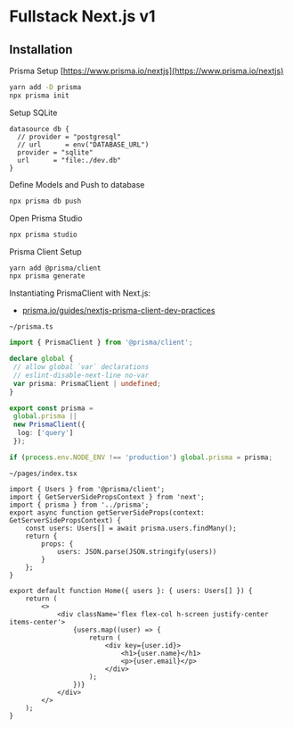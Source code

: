 # Fullstack Next.js v1

## Installation

Prisma Setup [https://www.prisma.io/nextjs](https://www.prisma.io/nextjs)

```bash
yarn add -D prisma
npx prisma init
```

Setup SQLite

```prisma
datasource db {
  // provider = "postgresql"
  // url      = env("DATABASE_URL")
  provider = "sqlite"
  url      = "file:./dev.db"
}
```

Define Models and Push to database

```bash
npx prisma db push
```

Open Prisma Studio

```bash
npx prisma studio
```

Prisma Client Setup

```bash
yarn add @prisma/client
npx prisma generate
```

Instantiating PrismaClient with Next.js:

- [prisma.io/guides/nextjs-prisma-client-dev-practices](https://www.prisma.io/docs/guides/database/troubleshooting-orm/help-articles/nextjs-prisma-client-dev-practices)

`~/prisma.ts`

```ts
import { PrismaClient } from '@prisma/client';

declare global {
 // allow global `var` declarations
 // eslint-disable-next-line no-var
 var prisma: PrismaClient | undefined;
}

export const prisma =
 global.prisma ||
 new PrismaClient({
  log: ['query']
 });

if (process.env.NODE_ENV !== 'production') global.prisma = prisma;
```

`~/pages/index.tsx`

```tsx
import { Users } from '@prisma/client';
import { GetServerSidePropsContext } from 'next';
import { prisma } from '../prisma';
export async function getServerSideProps(context: GetServerSidePropsContext) {
	const users: Users[] = await prisma.users.findMany();
	return {
		props: {
			users: JSON.parse(JSON.stringify(users))
		}
	};
}

export default function Home({ users }: { users: Users[] }) {
	return (
		<>
			<div className='flex flex-col h-screen justify-center items-center'>
				{users.map((user) => {
					return (
						<div key={user.id}>
							<h1>{user.name}</h1>
							<p>{user.email}</p>
						</div>
					);
				})}
			</div>
		</>
	);
}
```